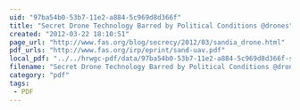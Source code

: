 ```yaml
---
uid: "97ba54b0-53b7-11e2-a884-5c969d8d366f"
title: "Secret Drone Technology Barred by Political Conditions @drones"
created: "2012-03-22 18:10:51"
page_url: "http://www.fas.org/blog/secrecy/2012/03/sandia_drone.html"
pdf_urls: "http://www.fas.org/irp/eprint/sand-uav.pdf"
local_pdf: "../../hrwgc-pdf/data/97ba54b0-53b7-11e2-a884-5c969d8d366f-secret-drone-technology-barred-by-political-conditions-drones.pdf"
filename: "Secret Drone Technology Barred by Political Conditions @drones.html"
category: "pdf"
tags: 
 - PDF
---
```

